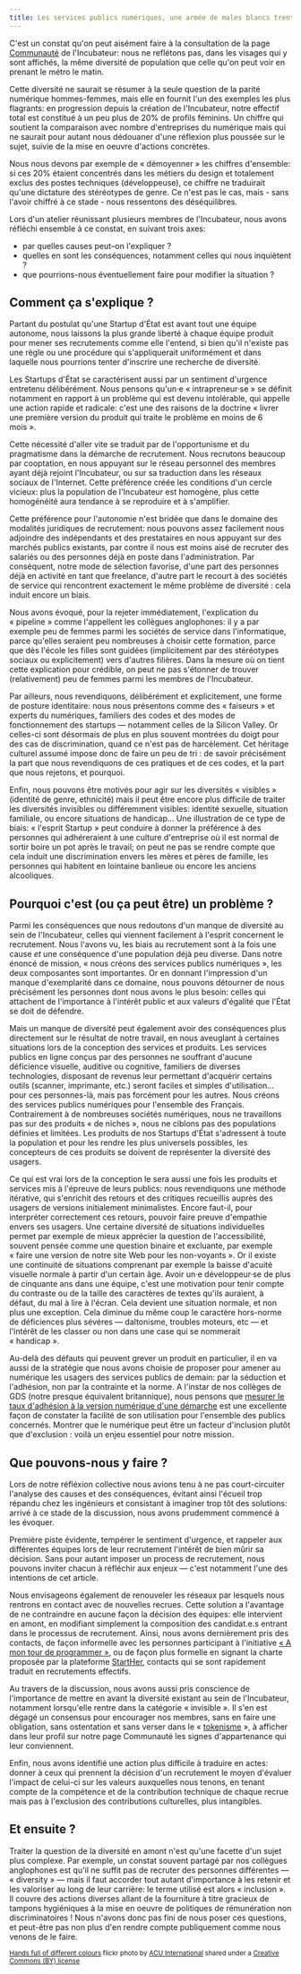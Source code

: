 ```yaml
---
title: Les services publics numériques, une armée de males blancs trentenaires ?
---
```


C'est un constat qu'on peut aisément faire à la consultation de la page [Communauté](/communaute) de l'Incubateur: nous ne reflétons pas, dans les visages qui y sont affichés, la même diversité de population que celle qu'on peut voir en prenant le métro le matin.

Cette diversité ne saurait se résumer à la seule question de la parité numérique hommes-femmes, mais elle en fournit l'un des exemples les plus flagrants: en progression depuis la création de l'Incubateur, notre effectif total est constitué à un peu plus de 20% de profils féminins. Un chiffre qui soutient la comparaison avec nombre d'entreprises du numérique mais qui ne saurait pour autant nous dédouaner d'une réflexion plus poussée sur le sujet, suivie de la mise en oeuvre d'actions concrètes.

<!--more-->

Nous nous devons par exemple de « démoyenner » les chiffres d'ensemble: si ces 20% étaient concentrés dans les métiers du design et totalement exclus des postes techniques (développeuse), ce chiffre ne traduirait qu'une dictature des stéréotypes de genre. Ce n'est pas le cas, mais - sans l'avoir chiffré à ce stade - nous ressentons des déséquilibres.

Lors d'un atelier réunissant plusieurs membres de l'Incubateur, nous avons réfléchi ensemble à ce constat, en suivant trois axes:
- par quelles causes peut–on l'expliquer ?
- quelles en sont les conséquences, notamment celles qui nous inquiètent ?
- que pourrions-nous éventuellement faire pour modifier la situation ?

## Comment ça s'explique ?

Partant du postulat qu'une Startup d'État est avant tout une équipe autonome, nous laissons la plus grande liberté à chaque équipe produit pour mener ses recrutements comme elle l'entend, si bien qu'il n'existe pas une règle ou une procédure qui s'appliquerait uniformément et dans laquelle nous pourrions tenter d'inscrire une recherche de diversité.

Les Startups d'État se caractérisent aussi par un sentiment d'urgence entretenu délibérément. Nous pensons qu'un·e « intrapreneur·se » se définit notamment en rapport à un problème qui est devenu intolérable, qui appelle une action rapide et radicale: c'est une des raisons de la doctrine « livrer une première version du produit qui traite le problème en moins de 6 mois ».

Cette nécessité d'aller vite se traduit par de l'opportunisme et du pragmatisme dans la démarche de recrutement. Nous recrutons beaucoup par cooptation, en nous appuyant sur le réseau personnel des membres ayant déjà rejoint l'Incubateur, ou sur sa traduction dans les réseaux sociaux de l'Internet. Cette préférence créée les conditions d'un cercle vicieux: plus la population de l'Incubateur est homogène, plus cette homogénéité aura tendance à se reproduire et à s'amplifier.

Cette préférence pour l'autonomie n'est bridée que dans le domaine des modalités juridiques de recrutement: nous pouvons assez facilement nous adjoindre des indépendants et des prestataires en nous appuyant sur des marchés publics existants, par contre il nous est moins aisé de recruter des salariés ou des personnes déjà en poste dans l'administration. Par conséquent, notre mode de sélection favorise, d'une part des personnes déjà en activité en tant que freelance, d'autre part le recourt à des sociétés de service qui rencontrent exactement le même problème de diversité : cela induit encore un biais.

Nous avons évoqué, pour la rejeter immédiatement, l'explication du « pipeline » comme l'appellent les collègues anglophones: il y a par exemple peu de femmes parmi les sociétés de service dans l'informatique, parce qu'elles seraient peu nombreuses à choisir cette formation, parce que dès l'école les filles sont guidées (implicitement par des stéréotypes sociaux ou explicitement) vers d'autres filières. Dans la mesure où on tient cette explication pour crédible, on peut ne pas s'étonner de trouver (relativement) peu de femmes parmi les membres de l'Incubateur.

Par ailleurs, nous revendiquons, délibérément et explicitement, une forme de posture identitaire: nous nous présentons comme des « faiseurs » et experts du numériques, familiers des codes et des modes de fonctionnement des startups — notamment celles de la Silicon Valley. Or celles-ci sont désormais de plus en plus souvent montrées du doigt pour des cas de discrimination, quand ce n'est pas de harcèlement. Cet héritage culturel assumé impose donc de faire un peu de tri : de savoir précisément la part que nous revendiquons de ces pratiques et de ces codes, et la part que nous rejetons, et pourquoi.

Enfin, nous pouvons être motivés pour agir sur les diversités « visibles » (identité de genre, ethnicité) mais il peut être encore plus difficile de traiter les diversités invisibles ou différemment visibles: identité sexuelle, situation familiale, ou encore situations de handicap... Une illustration de ce type de biais: « l'esprit Startup » peut conduire à donner la préférence à des personnes qui adhéreraient à une culture d'entreprise où il est normal de sortir boire un pot après le travail; on peut ne pas se rendre compte que cela induit une discrimination envers les mères et pères de famille, les personnes qui habitent en lointaine banlieue ou encore les anciens alcooliques.

## Pourquoi c'est (ou ça peut être) un problème ?

Parmi les conséquences que nous redoutons d'un manque de diversité au sein de l'Incubateur, celles qui viennent facilement à l'esprit concernent le recrutement. Nous l'avons vu, les biais au recrutement sont à la fois une cause *et* une conséquence d'une population déjà peu diverse. Dans notre énoncé de mission, « nous créons des services publics numériques », les deux composantes sont importantes. Or en donnant l'impression d'un manque d'exemplarité dans ce domaine, nous pouvons détourner de nous précisément les personnes dont nous avons le plus besoin: celles qui attachent de l'importance à l'intérêt public et aux valeurs d'égalité que l'État se doit de défendre.

Mais un manque de diversité peut également avoir des conséquences plus directement sur le résultat de notre travail, en nous aveuglant à certaines situations lors de la conception des services et produits. Les services publics en ligne conçus par des personnes ne souffrant d'aucune déficience visuelle, auditive ou cognitive, familiers de diverses technologies, disposant de revenus leur permettant d'acquérir certains outils (scanner, imprimante, etc.) seront faciles et simples d'utilisation... pour ces personnes-là, mais pas forcément pour les autres. Nous créons des services publics numériques pour l'ensemble des Français. Contrairement à de nombreuses sociétés numériques, nous ne travaillons pas sur des produits « de niches », nous ne ciblons pas des populations définies et limitées. Les produits de nos Startups d'État s'adressent à toute la population et pour les rendre les plus universels possibles, les concepteurs de ces produits se doivent de représenter la diversité des usagers.

Ce qui est vrai lors de la conception le sera aussi une fois les produits et services mis à l'épreuve de leurs publics: nous revendiquons une méthode itérative, qui s'enrichit des retours et des critiques recueillis auprès des usagers de versions initialement minimalistes. Encore faut-il, pour interpréter correctement ces retours, pouvoir faire preuve d'empathie envers ses usagers. Une certaine diversité de situations individuelles permet par exemple de mieux apprécier la question de l'accessibilité, souvent pensée comme une question binaire et excluante, par exemple « faire une version de notre site Web pour les non-voyants ». Or il existe une continuité de situations comprenant par exemple la baisse d'acuité visuelle normale à partir d'un certain âge. Avoir un·e développeur·se de plus de cinquante ans dans une équipe, c'est une motivation pour tenir compte du contraste ou de la taille des caractères de textes qu'ils auraient, à défaut, du mal à lire à l'écran. Cela devient une situation normale, et non plus une exception. Cela diminue du même coup le caractère hors-norme de déficiences plus sévéres — daltonisme, troubles moteurs, etc — et l'intérêt de les classer ou non dans une case qui se nommerait « handicap ».

Au-delà des défauts qui peuvent grever un produit en particulier, il en va aussi de la stratégie que nous avons choisie de proposer pour amener au numérique les usagers des services publics de demain: par la séduction et l'adhésion, non par la contrainte et la norme. A l'instar de nos collèges de GDS (notre presque équivalent britannique), nous pensons que [mesurer le taux d'adhésion à la version numérique d'une démarche](https://www.gov.uk/service-manual/measuring-success/measuring-digital-take-up) est une excellente façon de constater la facilité de son utilisation pour l'ensemble des publics concernés. Montrer que le numérique peut être un facteur d'inclusion plutôt que d'exclusion : voilà un enjeu essentiel pour notre mission.

## Que pouvons-nous y faire ?

Lors de notre réfléxion collective nous avions tenu à ne pas court-circuiter l'analyse des causes et des conséquences, évitant ainsi l'écueil trop répandu chez les ingénieurs et consistant à imaginer trop tôt des solutions: arrivé à ce stade de la discussion, nous avons prudemment commencé à les évoquer.

Première piste évidente, tempérer le sentiment d'urgence, et rappeler aux différentes équipes lors de leur recrutement l'intérêt de bien mûrir sa décision. Sans pour autant imposer un process de recrutement, nous pouvons inviter chacun à réfléchir aux enjeux — c'est notamment l'une des intentions de cet article.

Nous envisageons également de renouveler les réseaux par lesquels nous rentrons en contact avec de nouvelles recrues. Cette solution a l'avantage de ne contraindre en aucune façon la décision des équipes: elle intervient en amont, en modifiant simplement la composition des candidat.e.s entrant dans le processus de recrutement. Ainsi, nous avons dernièrement pris des contacts, de façon informelle avec les personnes participant à l'initiative [« A mon tour de programmer »](http://amontourdeprogrammer.fr/), ou de façon plus formelle en signant la charte proposée par la plateforme [StartHer](http://starther.org/), contacts qui se sont rapidement traduit en recrutements effectifs.

Au travers de la discussion, nous avons aussi pris conscience de l'importance de mettre en avant la diversité existant au sein de l'Incubateur, notamment lorsqu'elle rentre dans la catégorie « invisible ». Il s'en est dégagé un consensus pour encourager nos membres, sans en faire une obligation, sans ostentation et sans verser dans le « [tokenisme](https://en.wikipedia.org/wiki/Tokenism) », à afficher dans leur profil sur notre page Communauté les signes d'appartenance qui leur conviennent.

Enfin, nous avons identifié une action plus difficile à traduire en actes: donner à ceux qui prennent la décision d'un recrutement le moyen d'évaluer l'impact de celui-ci sur les valeurs auxquelles nous tenons, en tenant compte de la compétence et de la contribution technique de chaque recrue mais pas à l'exclusion des contributions culturelles, plus intangibles.

## Et ensuite ?

Traiter la question de la diversité en amont n'est qu'une facette d'un sujet plus complexe. Par exemple, un constat souvent partagé par nos collègues anglophones est qu'il ne suffit pas de recruter des personnes différentes — « diversity » — mais il faut accorder tout autant d'importance à les retenir et les valoriser au long de leur carrière: le terme utilisé est alors « inclusion ». Il couvre des actions diverses allant de la fourniture à titre gracieux de tampons hygiéniques à la mise en oeuvre de politiques de rémunération non discriminatoires ! Nous n'avons donc pas fini de nous poser ces questions, et peut-être pas non plus d'en rendre compte publiquement comme nous venons de le faire.

<small><a title="Hands full of different colours" href="https://flickr.com/photos/60744941@N02/6798815752">Hands full of different colours</a> flickr photo by <a href="https://flickr.com/people/60744941@N02">ACU International</a> shared under a <a href="https://creativecommons.org/licenses/by/2.0/">Creative Commons (BY) license</a></small>
